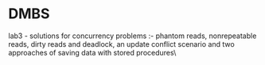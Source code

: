 # DMBS
lab3 - solutions for concurrency problems :- phantom reads, nonrepeatable reads, dirty reads and deadlock,
an update conflict scenario and two approaches of saving data with stored procedures\
